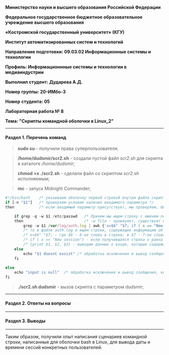 **Министерство науки и высшего образования Российской Федерации**

**Федеральное государственное бюджетное образовательное учреждение высшего образования**

**«Костромской государственный университет» (КГУ)**

**Институт автоматизированных систем и технологий**

**Направление подготовки: 09.03.02 Информационные системы и технологии**

**Профиль: Информационнные системы и технологии в медиаиндустрии**

**Выполнил студент: Дударева А.Д.**

**Номер группы: 20-ИМбо-3**

**Номер студента: 05**

**Лабораторная работа № 8** 

**Тема: "Скрипты командной оболочки в Linux_2"**

-----
#### Раздел 1. Перечень команд
> **sudo su** - получили права суперпользователя;

> **/home/dudsmir/scr2.sh** - создали пустой файл *scr2.sh* для скрипта в каталоге */home/dudsmir*;
> 
> **chmod +x ./scr2.sh** - сделали файл со скриптом *scr2.sh* исполняемым;

> **mc** - запуск Midnight Commander;

 ```javascript 
 #!/bin/bash    /* указываем оболочку первой строкой внутри файла скрипта, которую мы собираемся использовать */
 if [-n "$1"]   /* проверяем условие наличия вводимого параметра */
 then           /* если вводимый параметр присутствует, мы проверяем, был ли создан пользователь с данным именем. */
 
     if grep -q -w $1 /etc/passwd   /* Причем мы ищем строку с именем пользователя в файле passwd; -q - не выводим результат поиска в командную строку */
     then                           /* -w file - проверяет, существует ли файл, и доступен ли он для записи */
         grep -w $1 /var/log/auth.log | awk {'x=$6" "$7; if ( x == "New session") {print $1, $2, $3}'} /* если такой пользователь существует,*/
         /* то в файле auth.log и ищем строки, содержащие информацию об открытии сессии: */
         /* x=$6" "$7; - где $6 - 6-ое слово в строке; и $7 - 7-ое слово в строке.*/
         /* if ( x == "New session") - если получившаяся строка x равна "New session", т. е. пользователь вошел в сессию, то */
         /* {print $1, $2, $3} - выводим данные о входе, которые содержат $1 - месяц, $2 - число месяца, $3 - время входа. */
     else
         echo "$1 doesnt exsist" /* обработка исключения и вывод сообщения, когда пользователь не был найдет в системе */
     fi
     
 else
     echo "input is null"  /* обработка исключения и вывод сообщения, когда скрипт был вызван без параметра */
 fi
  ```

> **./scr2.sh dudsmir** - вызов скрипта с параметром *dudsmir*;

-----
#### Раздел 2. Ответы на вопросы
-----
#### Раздел 3. Выводы
-----

Таким образом, получили опыт написания сценариев командной строки, написанные для оболочки bash в
Linux, для вывода даты и времени сессий конкретных пользователей.